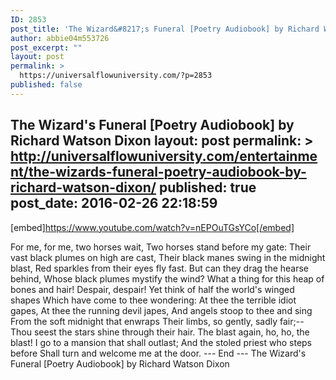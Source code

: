 ```yaml
---
ID: 2853
post_title: 'The Wizard&#8217;s Funeral [Poetry Audiobook] by Richard Watson Dixon'
author: abbie04m553726
post_excerpt: ""
layout: post
permalink: >
  https://universalflowuniversity.com/?p=2853
published: false
---
```

The Wizard's Funeral [Poetry Audiobook] by Richard Watson Dixon
layout: post
permalink: >
  http://universalflowuniversity.com/entertainment/the-wizards-funeral-poetry-audiobook-by-richard-watson-dixon/
published: true
post_date: 2016-02-26 22:18:59
---
[embed]https://www.youtube.com/watch?v=nEPOuTGsYCo[/embed]<br>
<p>For me, for me, two horses wait, 
Two horses stand before my gate: 
Their vast black plumes on high are cast, 
Their black manes swing in the midnight blast, 
Red sparkles from their eyes fly fast. 
But can they drag the hearse behind, 
Whose black plumes mystify the wind? 
What a thing for this heap of bones and hair! 
Despair, despair! 
Yet think of half the world's winged shapes 
Which have come to thee wondering: 
At thee the terrible idiot gapes, 
At thee the running devil japes, 
And angels stoop to thee and sing 
From the soft midnight that enwraps 
Their limbs, so gently, sadly fair;-- 
Thou seest the stars shine through their hair. 
The blast again, ho, ho, the blast! 
I go to a mansion that shall outlast; 
And the stoled priest who steps before 
Shall turn and welcome me at the door.
--- End ---
The Wizard's Funeral [Poetry Audiobook] by Richard Watson Dixon</p>